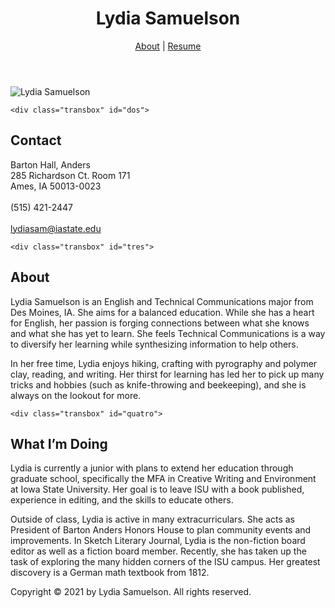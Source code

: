 <!DOCTYPE html>
<html>
<head>
<meta charset="utf-8">
<title>Lydia Samuelson</title>
<link href="style.css" rel="stylesheet">
</head>

<body>

<header>

<h1>Lydia Samuelson</h1>

<p id="navigation">
	<a href="index.html" alt="home page">About</a> | 
	<a href="resume.html" alt="resume">Resume</a>
	</p>
	
</header>

<main>
<div id="about">
<picture id="uno">
	<source
		srcset="images/darkmode.jpg"
		media="(prefers-color-scheme: dark)">
	<img src="images/portrait.jpeg" alt="Lydia Samuelson" class="center">
</picture>

	<div class="transbox" id="dos">	
<h2 class="pad">Contact</h2>
<p class="pad">
	Barton Hall, Anders<br>
	285 Richardson Ct. Room 171<br>
	Ames, IA 50013-0023<br>
	<br>(515) 421-2447<br>
	<br><a href="mailto:lydiasam@iastate.edu">lydiasam@iastate.edu</a>
</p>
	</div>
	
	<div class="transbox" id="tres">
<h2 class="pad">About</h2>
<p class="pad">Lydia Samuelson is an English and Technical Communications major from Des Moines, IA.
She aims for a balanced education. While she has a heart for English, her passion is 
forging connections between what she knows and what she has yet to learn. She feels 
Technical Communications is a way to diversify her learning while synthesizing 
information to help others.</p>
<p class="pad">In her free time, Lydia enjoys hiking, crafting with pyrography and polymer clay, 
reading, and writing. Her thirst for learning has led her to pick up many tricks and 
hobbies (such as knife-throwing and beekeeping), and she is always on the lookout 
for more.</p>
	</div>
	
	<div class="transbox" id="quatro">
<h2 class="pad">What I’m Doing</h2>
<p class="pad">Lydia is currently a junior with plans to extend her education through
graduate school, specifically the MFA in Creative Writing and Environment at Iowa State 
University. Her goal is to leave ISU with a book published, experience in editing, 
and the skills to educate others.</p>
<p class="pad">Outside of class, Lydia is active in many extracurriculars. She acts as 
President of Barton Anders Honors House to plan community events and improvements. 
In Sketch Literary Journal, Lydia is the non-fiction board editor as well as a 
fiction board member. Recently, she has taken up the task of exploring the many 
hidden corners of the ISU campus. Her greatest discovery is a German math textbook 
from 1812.</p>
	</div>
	</div>
</main>

<p id="copyright">Copyright &copy; 2021 by Lydia Samuelson. All rights reserved.</p>

</body>
</html>
